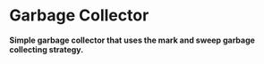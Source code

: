 # Garbage Collector
**Simple garbage collector that uses the mark and sweep garbage collecting strategy.**
